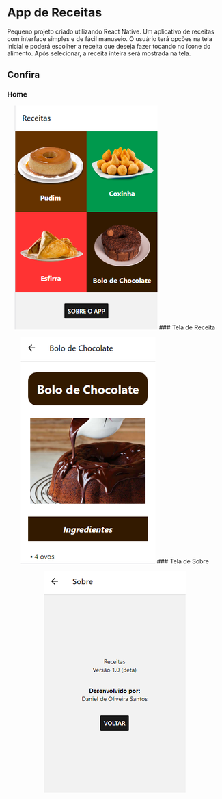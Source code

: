 # App de Receitas
Pequeno projeto criado utilizando React Native. Um aplicativo de receitas com interface simples e de fácil manuseio. O usuário terá opções na tela inicial e poderá escolher a receita que deseja fazer tocando no ícone do alimento. Após selecionar, a receita inteira será mostrada na tela.

## Confira

### Home
<p align="center">
	<img src="imagens/imagens_readme/home.png"
</p>
### Tela de Receita
<p align="center">
	<img src="imagens/imagens_readme/bolo.png"
	<img src="imagens/imagens_readme/bolo1.png"
	<img src="imagens/imagens_readme/bolo2.png"
</p>
### Tela de Sobre
<p align="center">
	<img src="imagens/imagens_readme/sobre.png"
</p>

